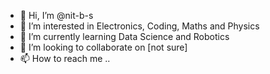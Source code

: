 - 👋 Hi, I’m @nit-b-s
- 👀 I’m interested in Electronics, Coding, Maths and Physics
- 🌱 I’m currently learning Data Science and Robotics
- 💞️ I’m looking to collaborate on [not sure]
- 📫 How to reach me ..

<!---
nit-b-s/nit-b-s is a ✨ special ✨ repository because its `README.md` (this file) appears on your GitHub profile.
You can click the Preview link to take a look at your changes.
--->
